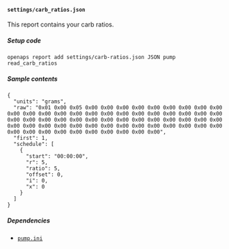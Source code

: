 #### `settings/carb_ratios.json`
This report contains your carb ratios.
##### Setup code
`openaps report add settings/carb-ratios.json JSON pump read_carb_ratios`
##### Sample contents
```
{
  "units": "grams",
  "raw": "0x01 0x00 0x05 0x00 0x00 0x00 0x00 0x00 0x00 0x00 0x00 0x00 0x00 0x00 0x00 0x00 0x00 0x00 0x00 0x00 0x00 0x00 0x00 0x00 0x00 0x00 0x00 0x00 0x00 0x00 0x00 0x00 0x00 0x00 0x00 0x00 0x00 0x00 0x00 0x00 0x00 0x00 0x00 0x00 0x00 0x00 0x00 0x00 0x00 0x00 0x00 0x00 0x00 0x00 0x00 0x00 0x00 0x00 0x00 0x00 0x00 0x00 0x00 0x00",
  "first": 1,
  "schedule": [
    {
      "start": "00:00:00",
      "r": 5,
      "ratio": 5,
      "offset": 0,
      "i": 0,
      "x": 0
    }
  ]
}
```
##### Dependencies
* [`pump.ini`](./openaps-device-pump.md)
